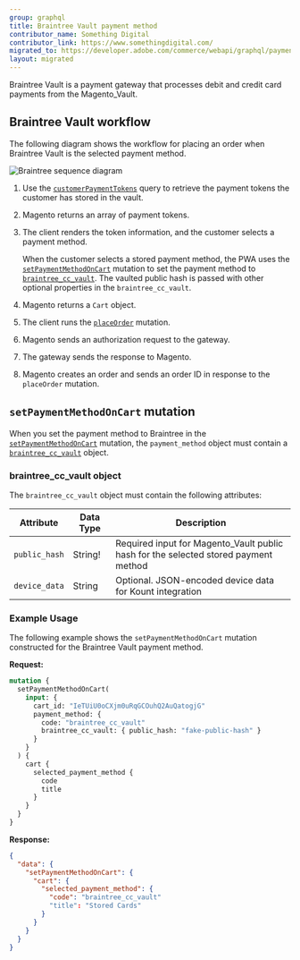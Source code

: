 ```yaml
---
group: graphql
title: Braintree Vault payment method
contributor_name: Something Digital
contributor_link: https://www.somethingdigital.com/
migrated_to: https://developer.adobe.com/commerce/webapi/graphql/payment-methods/braintree-vault/
layout: migrated
---
```


Braintree Vault is a payment gateway that processes debit and credit card payments from the Magento_Vault.

## Braintree Vault workflow

The following diagram shows the workflow for placing an order when Braintree Vault is the selected payment method.

![Braintree sequence diagram]({{site.baseurl}}/common/images/graphql/braintree-vault.svg)

1. Use the [`customerPaymentTokens`]({{page.baseurl}}/graphql/queries/customer-payment-tokens.html) query to retrieve
   the payment tokens the customer has stored in the vault.

1. Magento returns an array of payment tokens.

1. The client renders the token information, and the customer selects a payment method.

   When the customer selects a stored payment method, the PWA uses the [`setPaymentMethodOnCart`]({{page.baseurl}}/graphql/mutations/set-payment-method.html) mutation to set the payment method to [`braintree_cc_vault`](#braintree_cc_vault-object). The vaulted public hash is passed with other optional properties in the `braintree_cc_vault`.

1. Magento returns a `Cart` object.

1. The client runs the [`placeOrder`]({{page.baseurl}}/graphql/mutations/place-order.html) mutation.

1. Magento sends an authorization request to the gateway.

1. The gateway sends the response to Magento.

1. Magento creates an order and sends an order ID in response to the `placeOrder` mutation.

## `setPaymentMethodOnCart` mutation

When you set the payment method to Braintree in the [`setPaymentMethodOnCart`]({{page.baseurl}}/graphql/mutations/set-payment-method.html)
mutation, the `payment_method` object must contain a [`braintree_cc_vault`](#braintree_cc_vault-object) object.

### braintree_cc_vault object

The `braintree_cc_vault` object must contain the following attributes:

Attribute |  Data Type | Description
--- | --- | ---
`public_hash` | String! | Required input for Magento_Vault public hash for the selected stored payment method
`device_data` | String | Optional. JSON-encoded device data for Kount integration

### Example Usage

The following example shows the `setPaymentMethodOnCart` mutation constructed for the Braintree Vault payment method.

**Request:**

```graphql
mutation {
  setPaymentMethodOnCart(
    input: {
      cart_id: "IeTUiU0oCXjm0uRqGCOuhQ2AuQatogjG"
      payment_method: {
        code: "braintree_cc_vault"
        braintree_cc_vault: { public_hash: "fake-public-hash" }
      }
    }
  ) {
    cart {
      selected_payment_method {
        code
        title
      }
    }
  }
}
```

**Response:**

```json
{
  "data": {
    "setPaymentMethodOnCart": {
      "cart": {
        "selected_payment_method": {
          "code": "braintree_cc_vault"
          "title": "Stored Cards"
        }
      }
    }
  }
}
```
